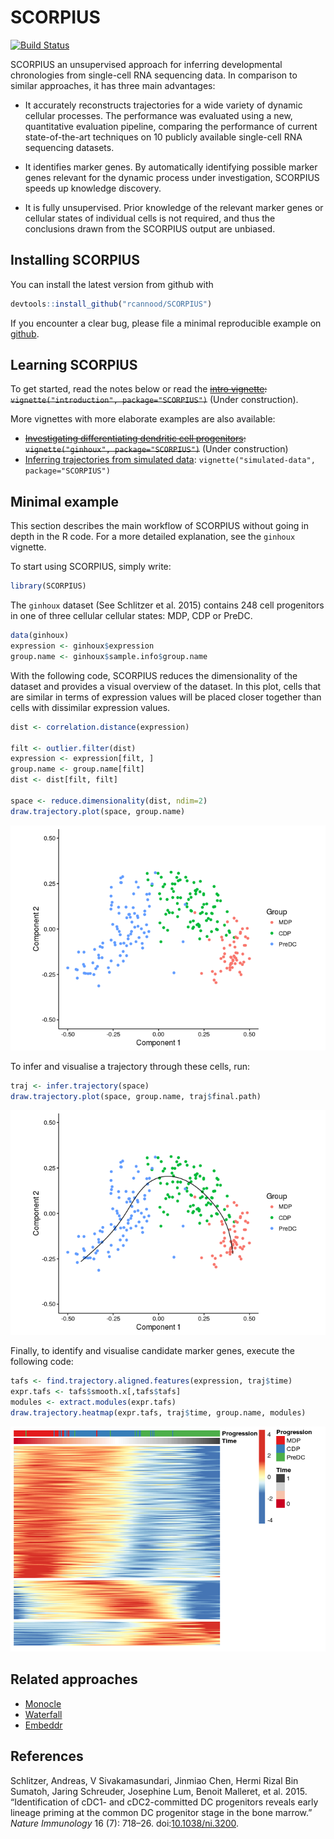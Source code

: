 <!-- README.md is generated from README.Rmd. Please edit that file -->
SCORPIUS
========

[![Build Status](https://travis-ci.org/rcannood/SCORPIUS.png?branch=master)](https://travis-ci.org/rcannood/SCORPIUS)

SCORPIUS an unsupervised approach for inferring developmental chronologies from single-cell RNA sequencing data. In comparison to similar approaches, it has three main advantages:

-   It accurately reconstructs trajectories for a wide variety of dynamic cellular processes. The performance was evaluated using a new, quantitative evaluation pipeline, comparing the performance of current state-of-the-art techniques on 10 publicly available single-cell RNA sequencing datasets.

-   It identifies marker genes. By automatically identifying possible marker genes relevant for the dynamic process under investigation, SCORPIUS speeds up knowledge discovery.

-   It is fully unsupervised. Prior knowledge of the relevant marker genes or cellular states of individual cells is not required, and thus the conclusions drawn from the SCORPIUS output are unbiased.

Installing SCORPIUS
-------------------

You can install the latest version from github with

``` r
devtools::install_github("rcannood/SCORPIUS")
```

<!--
You can install:

* the latest released version from CRAN with

    ```R
    install.packages("SCORPIUS")
    ```

* the latest development version from github with

    ```R
    devtools::install_github("rcannood/SCORPIUS")
    ```
-->
If you encounter a clear bug, please file a minimal reproducible example on [github](https://github.com/rcannood/SCORPIUS/issues).

Learning SCORPIUS
-----------------

To get started, read the notes below or read the ~~[intro vignette](): `vignette("introduction", package="SCORPIUS")`~~ (Under construction).

More vignettes with more elaborate examples are also available:

-   ~~[Investigating differentiating dendritic cell progenitors](): `vignette("ginhoux", package="SCORPIUS")`~~ (Under construction)
-   [Inferring trajectories from simulated data](vignettes/simulated-data.md): `vignette("simulated-data", package="SCORPIUS")`

Minimal example
---------------

This section describes the main workflow of SCORPIUS without going in depth in the R code. For a more detailed explanation, see the `ginhoux` vignette.

To start using SCORPIUS, simply write:

``` r
library(SCORPIUS)
```

The `ginhoux` dataset (See Schlitzer et al. 2015) contains 248 cell progenitors in one of three cellular cellular states: MDP, CDP or PreDC.

``` r
data(ginhoux)
expression <- ginhoux$expression
group.name <- ginhoux$sample.info$group.name
```

With the following code, SCORPIUS reduces the dimensionality of the dataset and provides a visual overview of the dataset. In this plot, cells that are similar in terms of expression values will be placed closer together than cells with dissimilar expression values.

``` r
dist <- correlation.distance(expression)

filt <- outlier.filter(dist)
expression <- expression[filt, ]
group.name <- group.name[filt]
dist <- dist[filt, filt]

space <- reduce.dimensionality(dist, ndim=2)
draw.trajectory.plot(space, group.name)
```

![](README_files/figure-markdown_github/reduce%20dimensionality-1.png)

To infer and visualise a trajectory through these cells, run:

``` r
traj <- infer.trajectory(space)
draw.trajectory.plot(space, group.name, traj$final.path)
```

![](README_files/figure-markdown_github/infer%20trajectory-1.png)

Finally, to identify and visualise candidate marker genes, execute the following code:

``` r
tafs <- find.trajectory.aligned.features(expression, traj$time)
expr.tafs <- tafs$smooth.x[,tafs$tafs]
modules <- extract.modules(expr.tafs)
draw.trajectory.heatmap(expr.tafs, traj$time, group.name, modules)
```

![](README_files/figure-markdown_github/find%20tafs-1.png)

Related approaches
------------------

-   [Monocle](https://bioconductor.org/packages/release/bioc/html/monocle.html)
-   [Waterfall](http://dx.doi.org/10.1016/j.stem.2015.07.013)
-   [Embeddr](https://github.com/kieranrcampbell/embeddr)

References
----------

Schlitzer, Andreas, V Sivakamasundari, Jinmiao Chen, Hermi Rizal Bin Sumatoh, Jaring Schreuder, Josephine Lum, Benoit Malleret, et al. 2015. “Identification of cDC1- and cDC2-committed DC progenitors reveals early lineage priming at the common DC progenitor stage in the bone marrow.” *Nature Immunology* 16 (7): 718–26. doi:[10.1038/ni.3200](http://dx.doi.org/10.1038/ni.3200).
